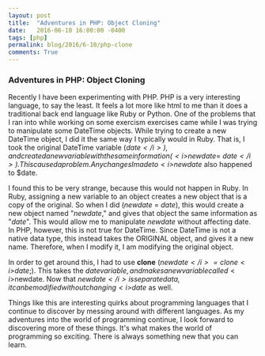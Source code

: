 ```yaml
---
layout: post
title:  "Adventures in PHP: Object Cloning"
date:   2016-06-10 16:00:00 -0400
tags: [php]
permalink: blog/2016/6-10/php-clone
comments: True
---
```


### Adventures in PHP: Object Cloning

Recently I have been experimenting with PHP. PHP is a very interesting language, to say the least. It feels a lot more like html to me than it does a traditional back end language like Ruby or Python. One of the problems that I ran into while working on some exercism exercises came while I was trying to manipulate some DateTime objects. While trying to create a new DateTime object, I did it the same way I typically would in Ruby. That is, I took the original DateTime variable (<i>$date</i>), and created a new variable with the same information (<i>$newdate</i>= <i>$date</i>). This caused a problem. Any changes I made to <i>$newdate</i> also happened to $date.

I found this to be very strange, because this would not happen in Ruby. In Ruby, assigning a new variable to an object creates a new object that is a copy of the original. So when I did (<i>newdate</i> = <i>date</i>), this would create a new object named "<i>newdate</i>," and gives that object the same information as "<i>date</i>". This would allow me to manipulate <i>newdate</i> without affecting date. In PHP, however, this is not true for DateTime. Since DateTime is not a native data type, this instead takes the ORIGINAL object, and gives it a new name. Therefore, when I modify it, I am modifying the original object.

In order to get around this, I had to use <b>clone</b> (<i>$newdate</i> =  clone <i>$date</i>;). This takes the $date variable, and makes a new variable called <i>$newdate</i>. Now that <i>$newdate</i> is separate data, it can be modified without changing <i>$date</i> as well.  

Things like this are interesting quirks about programming languages that I continue to discover by messing around with different languages. As my adventures into the world of programming continue, I look forward to discovering more of these things. It's what makes the world of programming so exciting. There is always something new that you can learn.
